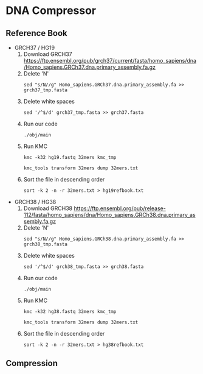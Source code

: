 # DNA Compressor
## Reference Book
+ GRCH37 / HG19
  1. Download GRCH37
     https://ftp.ensembl.org/pub/grch37/current/fasta/homo_sapiens/dna/Homo_sapiens.GRCh37.dna.primary_assembly.fa.gz
  2. Delete 'N'
     ```
     sed "s/N//g" Homo_sapiens.GRCh37.dna.primary_assembly.fa >> grch37_tmp.fasta
     ```
  3. Delete white spaces
     ```
     sed '/^$/d' grch37_tmp.fasta >> grch37.fasta
     ```
  4. Run our code
     ```
     ./obj/main
     ```
  5. Run KMC
     ```
     kmc -k32 hg19.fastq 32mers kmc_tmp
     ```
     ```
     kmc_tools transform 32mers dump 32mers.txt
     ```
  6. Sort the file in descending order
     ```
     sort -k 2 -n -r 32mers.txt > hg19refbook.txt
     ```
+ GRCH38 / HG38
  1. Download GRCH38
     https://ftp.ensembl.org/pub/release-112/fasta/homo_sapiens/dna/Homo_sapiens.GRCh38.dna.primary_assembly.fa.gz
  2. Delete 'N'
     ```
     sed "s/N//g" Homo_sapiens.GRCh38.dna.primary_assembly.fa >> grch38_tmp.fasta
     ```
  3. Delete white spaces
     ```
     sed '/^$/d' grch38_tmp.fasta >> grch38.fasta
     ```
  4. Run our code
     ```
     ./obj/main
     ```
  5. Run KMC
     ```
     kmc -k32 hg38.fastq 32mers kmc_tmp
     ```
     ```
     kmc_tools transform 32mers dump 32mers.txt
     ```
  6. Sort the file in descending order
      ```
      sort -k 2 -n -r 32mers.txt > hg38refbook.txt
      ```
## Compression

